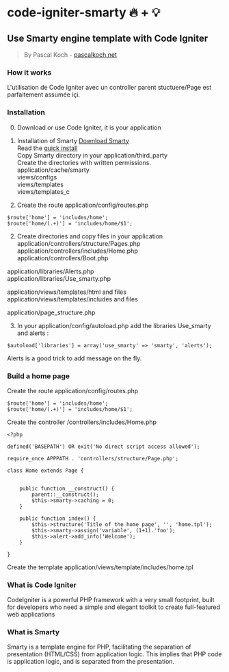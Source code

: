 # code-igniter-smarty  :fire: +  :bulb:

## Use Smarty engine template with Code Igniter
> By Pascal Koch - <a href="pascalkoch.net">pascalkoch.net</a>

### How it works
L'utilisation de Code Igniter avec un controller parent stuctuere/Page est parfaitement assumée içi.<br/>

### Installation
0. Download or use Code Igniter, it is your application 
1. Installation of Smarty
  <a href="http://www.smarty.net/download" target="_blank">Download Smarty</a><br/>
  Read the <a href="http://www.smarty.net/quick_install"  target="_blank">quick install</a><br/>
  Copy Smarty directory in your application/third_party<br/>
  Create the directories with written permissions.<br/>
    application/cache/smarty<br/>
    views/configs<br/>
    views/templates<br/>
    views/templates_c<br/>

3. Create the route  application/config/routes.php
```
$route['home'] = 'includes/home';
$route['home/(.+)'] = 'includes/home/$1';
```
2. Create directories and copy files in your application<br/>
  application/controllers/structure/Pages.php<br/>
  application/controllers/includes/Home.php<br/>
  application/controllers/Boot.php<br/>
  
  application/libraries/Alerts.php<br/>
  application/libraries/Use_smarty.php<br/>
  
  application/views/templates/html and files<br/>
  application/views/templates/includes and files<br/>
  
  application/page_structure.php<br/>
  
3. In your application/config/autoload.php add the libraries Use_smarty and alerts :
```
$autoload['libraries'] = array('use_smarty' => 'smarty', 'alerts');
```
Alerts is a good trick to add message on the fly.

### Build a home page
Create the route  application/config/routes.php
```
$route['home'] = 'includes/home';
$route['home/(.+)'] = 'includes/home/$1';
```
Create the controller /controllers/includes/Home.php<br/>
```
<?php

defined('BASEPATH') OR exit('No direct script access allowed');

require_once APPPATH . 'controllers/structure/Page.php';

class Home extends Page {
    
    
    public function __construct() {
        parent::__construct();
        $this->smarty->caching = 0;
    }

    public function index() {
        $this->structure('Title of the home page', '', 'home.tpl');
        $this->smarty->assign('variable', (1+1).'foo');
        $this->alert->add_info('Welcome');
    }

}

```
Create the template application/views/template/includes/home.tpl

### What is Code Igniter 
CodeIgniter is a powerful PHP framework with a very small footprint, built for developers who need a simple and elegant toolkit to create full-featured web applications

### What is Smarty
Smarty is a template engine for PHP, facilitating the separation of presentation (HTML/CSS) from application logic. This implies that PHP code is application logic, and is separated from the presentation. 
